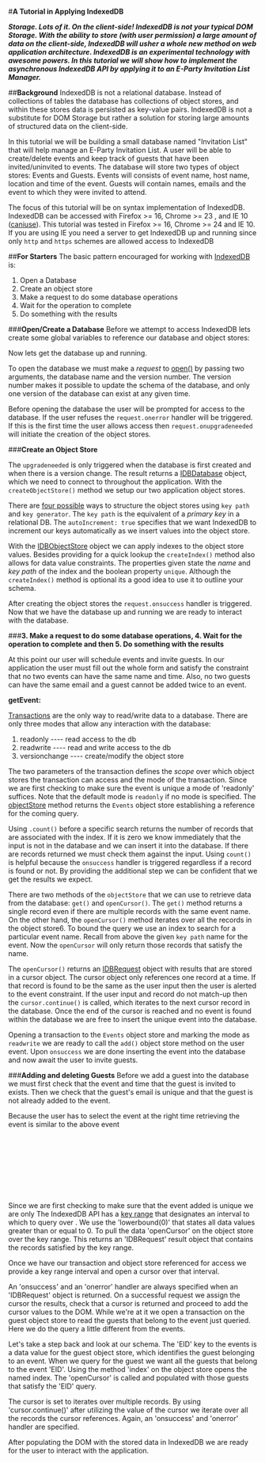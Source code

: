 #**A Tutorial in Applying IndexedDB**

***Storage. Lots of it. On the client-side! IndexedDB is not your typical DOM Storage.  With the ability to store (with user permission) a large amount of data on the client-side, IndexedDB will usher a whole new method on web application architecture.  IndexedDB is an experimental technology with awesome powers. In this tutorial we will show how to implement the asynchronous IndexedDB API by applying it to an E-Party Invitation List Manager.***

##**Background**
IndexedDB is not a relational database.  Instead of collections of tables the database has collections of object stores, and within these stores data is persisted as key-value pairs.  IndexedDB is not a substitute for DOM Storage but rather a solution for storing large amounts of structured data on the client-side.

In this tutorial we will be building a small database named "Invitation List" that will help manage an E-Party Invitation List.  A user will be able to create/delete events and keep track of guests that have been invited/uninvited to events. The database will store two types of object stores: Events and Guests. Events will consists of event name, host name, location and time of the event. Guests will contain names, emails and the event to which they were invited to attend.

The focus of this tutorial will be on syntax implementation of IndexedDB. IndexedDB can be accessed with Firefox >= 16, Chrome >= 23 , and IE 10 ([caniuse](http://caniuse.com/#search=indexedDB)). This tutorial was tested in Firefox >= 16, Chrome >= 24 and IE 10. If you are using IE you need a server to get IndexedDB up and running since only `http` and `https` schemes are allowed access to IndexedDB


##**For Starters**
The basic pattern encouraged for working with [IndexedDB](https://developer.mozilla.org/en-US/docs/IndexedDB/Using_IndexedDB#pattern) is:

1. Open a Database
2. Create an object store
3. Make a request to do some database operations
4. Wait for the operation to complete
5. Do something with the results

###**Open/Create a Database**
Before we attempt to access IndexedDB lets create some global variables to reference our database and object stores:
<script src="https://gist.github.com/3a0499619184e1f04771.js"></script>

Now lets get the database up and running.

<script src="https://gist.github.com/b6a6f4ec92c68a505084.js"></script>

To open the database we must make a *request* to [open()](https://developer.mozilla.org/en-US/docs/IndexedDB/IDBOpenDBRequest) by passing two arguments, the database name and the version number.  The version number makes it possible to update the schema of the database, and only one version of the database can exist at any given time. 

Before opening the database the user will be prompted for access to the database.  If the user refuses the `request.onerror` handler will be triggered.  If this is the first time the user allows access then `request.onupgradeneeded` will initiate the creation of the object stores.

###**Create an Object Store**

The `upgradeneeded` is only triggered when the database is first created and when there is a version change.  The result returns a [IDBDatabase](https://developer.mozilla.org/en-US/docs/IndexedDB/IDBDatabase) object, which we need to connect to throughout the application.  With the `createObjectStore()` method we setup our two application object stores. 

There are [four possible](https://developer.mozilla.org/en-US/docs/IndexedDB/Using_IndexedDB#Structuring_the_database) ways to structure the object stores using `key path` and `key generator`.  The `key path` is the equivalent of a *primary key* in a relational DB. The `autoIncrement: true` specifies that we want IndexedDB to increment our keys automatically as we insert values into the object store.  

With the [IDBObjectStore](https://developer.mozilla.org/en-US/docs/IndexedDB/IDBObjectStore) object we can apply indexes to the object store values.  Besides providing for a quick lookup the `createIndex()` method also allows for data value constraints.  The properties given state the *name* and *key path* of the index and the boolean property `unique`.  Although the `createIndex()` method is optional its a good idea to use it to outline your schema.

After creating the object stores the `request.onsuccess` handler is triggered. Now that we have the database up and running we are ready to interact with the database.

###**3. Make a request to do some database operations, 4. Wait for the operation to complete and then 5. Do something with the results**

At this point our user will schedule events and invite guests.  In our application the user must fill out the whole form and satisfy the constraint that no two events can have the same name and time.  Also, no two guests can have the same email and a guest cannot be added twice to an event.

**getEvent:**  
<script src="https://gist.github.com/3b74c0699e9de57f5848.js"></script>

[Transactions](https://developer.mozilla.org/en-US/docs/IndexedDB/IDBTransaction) are the only way to read/write data to a database.  There are only three modes that allow any interaction with the database:

1. readonly ---- read access to the db
2. readwrite ---- read and write access to the db
3. versionchange ---- create/modify the object store

The two parameters of the transaction defines the *scope* over which object stores the transaction can access and the mode of the transaction.  Since we are first checking to make sure the event is unique a mode of 'readonly' suffices.  Note that the default mode is `readonly` if no mode is specified. The [objectStore](https://developer.mozilla.org/en-US/docs/IndexedDB/IDBObjectStore) method returns the `Events` object store establishing a reference for the coming query.  

Using `.count()` before a specific search returns the number of records that are associated with the index.  If it is zero we know immediately that the input is not in the database and we can insert it into the database.  If there are records returned we must check them against the input.  Using `count()` is helpful because the `onsuccess` handler is triggered regardless if a record is found or not.  By providing the additional step we can be confident that we get the results we expect.

There are two methods of the `objectStore` that we can use to retrieve data from the database: `get()` and `openCursor()`.  The `get()` method returns a single record even  if there are multiple records with the same event name.  On the other hand, the `openCursor()` method iterates over all the records in the object store6. To bound the query we use an index to search for a particular event name. Recall from above the given `key path` name for the event.  Now the `openCursor` will only return those records that satisfy the name.

The `openCursor()` returns an [IDBRequest](https://developer.mozilla.org/en-US/docs/IndexedDB/IDBRequest) object with results that are stored in a cursor object. The cursor object only references one record at a time. If that record is found to be the same as the user input then the user is alerted to the event constraint. If the user input and record do not match-up then the `cursor.continue()` is called, which iterates to the next cursor record in the database.  Once the end of the cursor is reached and no event is found within the database we are free to insert the unique event into the database.

<script src="https://gist.github.com/76c5846bd2113970d89d.js"></script>

Opening a transaction to the `Events` object store and marking the mode as `readwrite` we are ready to call the `add()` object store method on the user event.  Upon `onsuccess` we are done inserting the event into the database and now await the user to invite guests.  

###**Adding and deleting Guests**
Before we add a guest into the database we must first check that the event and time that the guest is invited to exists.  Then we check that the guest's email is unique and that the guest is not already added to the event.  

<script src="https://gist.github.com/3b74c0699e9de57f5848.js"></script>

Because the user has to select the event at the right time retrieving the event is similar to the above event   

<br>
<br>
<br>
<br>
<br>
<br>
<br>

Since we are first checking to make sure that the event added is unique we are only The IndexedDB API has a [key range](https://developer.mozilla.org/en-US/docs/IndexedDB/IDBKeyRange) that designates an interval to which to query over .  We use the 'lowerbound(0)' that states all data values greater than or equal to 0.  To pull the data 'openCursor' on the object store over the key range.  This returns an 'IDBRequest' result object that contains the records satisfied by the key range.

Once we have our transaction and object store referenced for access we provide a key range interval and open a cursor over that interval.

An 'onsuccess' and an 'onerror' handler are always specified when an 'IDBRequest' object is returned.  On a successful request we assign the cursor the results, check that a cursor is returned and proceed to add the cursor values to the DOM.  While we're at it we open a transaction on the guest object store to read the guests that belong to the event just queried.  Here we do the query a little different from the events.

Let's take a step back and look at our schema.  The 'EID' key to the events is a data value for the guest object store, which identifies the guest belonging to an event.  When we query for the guest we want all the guests that belong to the event 'EID'.  Using the method 'index' on the object store opens the named index.  The 'openCursor' is called and populated with those guests that satisfy the 'EID' query.

The cursor is set to iterates over multiple records.  By using 'cursor.continue()' after utilizing the value of the cursor we iterate over all the records the cursor references. Again, an 'onsuccess' and 'onerror' handler are specified.

After populating the DOM with the stored data in IndexedDB we are ready for the user to interact with the application.
